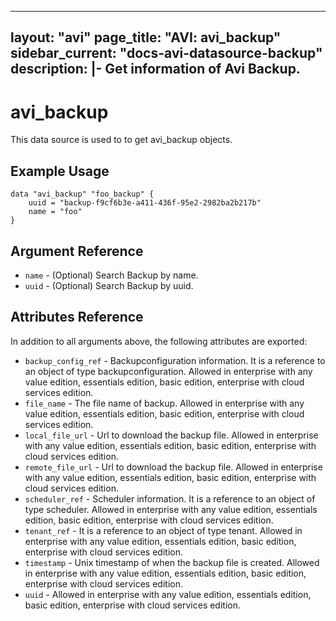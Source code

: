 <!--
    Copyright 2021 VMware, Inc.
    SPDX-License-Identifier: Mozilla Public License 2.0
-->
---
layout: "avi"
page_title: "AVI: avi_backup"
sidebar_current: "docs-avi-datasource-backup"
description: |-
  Get information of Avi Backup.
---

# avi_backup

This data source is used to to get avi_backup objects.

## Example Usage

```hcl
data "avi_backup" "foo_backup" {
    uuid = "backup-f9cf6b3e-a411-436f-95e2-2982ba2b217b"
    name = "foo"
}
```

## Argument Reference

* `name` - (Optional) Search Backup by name.
* `uuid` - (Optional) Search Backup by uuid.

## Attributes Reference

In addition to all arguments above, the following attributes are exported:

* `backup_config_ref` - Backupconfiguration information. It is a reference to an object of type backupconfiguration. Allowed in enterprise with any value edition, essentials edition, basic edition, enterprise with cloud services edition.
* `file_name` - The file name of backup. Allowed in enterprise with any value edition, essentials edition, basic edition, enterprise with cloud services edition.
* `local_file_url` - Url to download the backup file. Allowed in enterprise with any value edition, essentials edition, basic edition, enterprise with cloud services edition.
* `remote_file_url` - Url to download the backup file. Allowed in enterprise with any value edition, essentials edition, basic edition, enterprise with cloud services edition.
* `scheduler_ref` - Scheduler information. It is a reference to an object of type scheduler. Allowed in enterprise with any value edition, essentials edition, basic edition, enterprise with cloud services edition.
* `tenant_ref` - It is a reference to an object of type tenant. Allowed in enterprise with any value edition, essentials edition, basic edition, enterprise with cloud services edition.
* `timestamp` - Unix timestamp of when the backup file is created. Allowed in enterprise with any value edition, essentials edition, basic edition, enterprise with cloud services edition.
* `uuid` - Allowed in enterprise with any value edition, essentials edition, basic edition, enterprise with cloud services edition.

